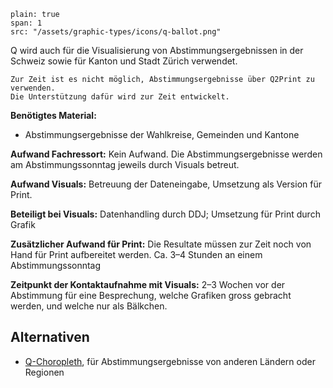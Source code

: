 ```image
plain: true
span: 1
src: "/assets/graphic-types/icons/q-ballot.png"
```

Q wird auch für die Visualisierung von Abstimmungsergebnissen in der Schweiz sowie für Kanton und Stadt Zürich verwendet.

```hint|warning
Zur Zeit ist es nicht möglich, Abstimmungsergebnisse über Q2Print zu verwenden.
Die Unterstützung dafür wird zur Zeit entwickelt.
```

**Benötigtes Material:** 
- Abstimmungsergebnisse der Wahlkreise, Gemeinden und Kantone

**Aufwand Fachressort:** Kein Aufwand. Die Abstimmungsergebnisse werden am Abstimmungssonntag jeweils durch Visuals betreut.

**Aufwand Visuals:** Betreuung der Dateneingabe, Umsetzung als Version für Print.

**Beteiligt bei Visuals:** Datenhandling durch DDJ; Umsetzung für Print durch Grafik

**Zusätzlicher Aufwand für Print:** Die Resultate müssen zur Zeit noch von Hand für Print aufbereitet werden. Ca. 3–4 Stunden an einem Abstimmungssonntag

**Zeitpunkt der Kontaktaufnahme mit Visuals:** 2–3 Wochen vor der Abstimmung für eine Besprechung, welche Grafiken gross gebracht werden, und welche nur als Bälkchen.

## Alternativen
- [Q-Choropleth](/q-choropleth), für Abstimmungsergebnisse von anderen Ländern oder Regionen